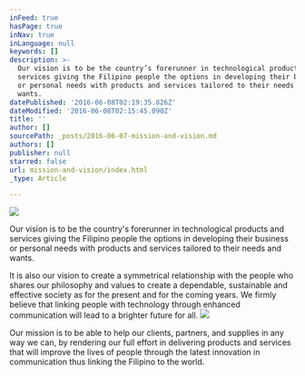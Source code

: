 ```yaml
---
inFeed: true
hasPage: true
inNav: true
inLanguage: null
keywords: []
description: >-
  Our vision is to be the country’s forerunner in technological products and
  services giving the Filipino people the options in developing their business
  or personal needs with products and services tailored to their needs and
  wants.
datePublished: '2016-06-08T02:19:35.826Z'
dateModified: '2016-06-08T02:15:45.090Z'
title: ''
author: []
sourcePath: _posts/2016-06-07-mission-and-vision.md
authors: []
publisher: null
starred: false
url: mission-and-vision/index.html
_type: Article

---
```

![](https://the-grid-user-content.s3-us-west-2.amazonaws.com/36b330dd-cdae-455e-84c6-c0f4133413da.png)

Our vision is to be the country's forerunner in technological products and services giving the Filipino people the options in developing their business or personal needs with products and services tailored to their needs and wants.

It is also our vision to create a symmetrical relationship with the people who shares our philosophy and values to create a dependable, sustainable and effective society as for the present and for the coming years. We firmly believe that linking people with technology through enhanced communication will lead to a brighter future for all.
![](https://the-grid-user-content.s3-us-west-2.amazonaws.com/db66e830-1ca8-4477-b335-dc6ddd6b93b0.jpg)

Our mission is to be able to help our clients, partners, and supplies in any way we can, by rendering our full effort in delivering products and services that will improve the lives of people through the latest innovation in communication thus linking the Filipino to the world.